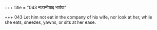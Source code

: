 +++
title = "043 नाऽश्नीयाद् भार्यया"

+++
043	Let him not eat in the company of his wife, nor look at her, while she eats, sneezes, yawns, or sits at her ease.